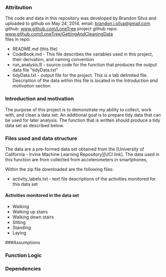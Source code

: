 ### Attribution
The code and data in this repository was developed by Brandon Silva and uploaded to github on May 24, 2014. 
email: brandon.j.silva@gmail.com
github: www.github.com/LoneTree
project github repo: www.github.com/LoneTree/GettingAndCleaningData  
files in repo: 
* README.md (this file)
* CodeBook.md - This file describes the variables used in this project, their derivation, and naming convention
* run_analysis.R - source code for the function that produces the output data file "tidyData.txt"
* tidyData.txt - output file for the project. This is a tab delimited file. Description of the data within this file is located in the _Introduction and motivation_ section

### Introduction and motivation
The purpose of this project is to demonstrate my ability to collect, work with, and clean a data set. An additional goal is to prepare tidy data that can be used for later analysis. The function that is written should produce a tidy data set as described below.  

### Files used and data structure
The data are a pre-formed data set obtained from the [University of California - Irvine Machine Learning Repository][UCI link]. The data used in this function are from collected from accelerometers in smartphones, 

Within the zip file downloaded are the following files:
* activity_labels.txt - text file descriptions of the activities monitored for this data set

#### Activities monitored in the data set
* Walking
* Walking up stairs
* Walking down stairs
* Sitting
* Standing 
* Laying



###Assumptions


### Function Logic


### Dependencies